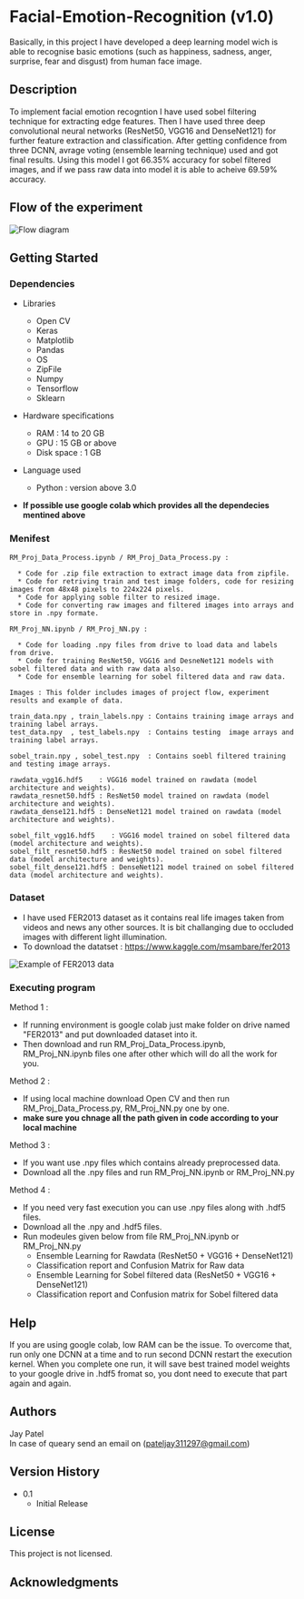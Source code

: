 # Facial-Emotion-Recognition (v1.0)
Basically, in this project I have developed a deep learning model wich is able to recognise basic emotions (such as  happiness, sadness, anger, surprise, fear and disgust) from human face image.

## Description
To implement facial emotion recogntion I have used sobel filtering technique for extracting edge features. Then I have used three deep convolutional neural networks (ResNet50, VGG16 and DenseNet121) for further feature extraction and classification. After getting confidence from three DCNN, avrage voting (ensemble learning technique) used and got final results. Using this model I got 66.35% accuracy for sobel filtered images, and if we pass raw data into model it is able to acheive 69.59% accuracy.


## Flow of the experiment
![Flow diagram](/images/logo.png)


## Getting Started

### Dependencies
* Libraries
  * Open CV
  * Keras
  * Matplotlib
  * Pandas
  * OS
  * ZipFile
  * Numpy
  * Tensorflow
  * Sklearn
* Hardware specifications
  * RAM : 14 to 20 GB
  * GPU : 15 GB or above
  * Disk space : 1 GB
* Language used
  * Python : version above 3.0
  
* **If possible use google colab which provides all the dependecies mentined above**

### Menifest
```
RM_Proj_Data_Process.ipynb / RM_Proj_Data_Process.py :

  * Code for .zip file extraction to extract image data from zipfile. 
  * Code for retriving train and test image folders, code for resizing images from 48x48 pixels to 224x224 pixels.
  * Code for applying soble filter to resized image. 
  * Code for converting raw images and filtered images into arrays and store in .npy formate.

RM_Proj_NN.ipynb / RM_Proj_NN.py :

  * Code for loading .npy files from drive to load data and labels from drive.
  * Code for training ResNet50, VGG16 and DesneNet121 models with sobel filtered data and with raw data also.
  * Code for ensemble learning for sobel filtered data and raw data.
  
Images : This folder includes images of project flow, experiment results and example of data.

train_data.npy , train_labels.npy : Contains training image arrays and training label arrays.
test_data.npy  , test_labels.npy  : Contains testing  image arrays and training label arrays.

sobel_train.npy , sobel_test.npy  : Contains soebl filtered training and testing image arrays.

rawdata_vgg16.hdf5    : VGG16 model trained on rawdata (model architecture and weights).
rawdata_resnet50.hdf5 : ResNet50 model trained on rawdata (model architecture and weights).
rawdata_dense121.hdf5 : DenseNet121 model trained on rawdata (model architecture and weights).

sobel_filt_vgg16.hdf5    : VGG16 model trained on sobel filtered data (model architecture and weights).
sobel_filt_resnet50.hdf5 : ResNet50 model trained on sobel filtered data (model architecture and weights).
sobel_filt_dense121.hdf5 : DenseNet121 model trained on sobel filtered data (model architecture and weights).
```

### Dataset
* I have used FER2013 dataset as it contains real life images taken from videos and news any other sources. It is bit challanging due to occluded images with different light illumination.
* To download the datatset : https://www.kaggle.com/msambare/fer2013

![Example of FER2013 data](/images/logo.png)


### Executing program

Method 1 :
* If running environment is google colab just make folder on drive named "FER2013" and put downloaded dataset into it.
* Then download and run RM_Proj_Data_Process.ipynb, RM_Proj_NN.ipynb files one after other which will do all the work for you.

Method 2 :
* If using local machine download Open CV and then run RM_Proj_Data_Process.py, RM_Proj_NN.py one by one.
* **make sure you chnage all the path given in code according to your local machine**

Method 3 :
* If you want use .npy files which contains already preprocessed data.
* Download all the .npy files and run RM_Proj_NN.ipynb or RM_Proj_NN.py 

Method 4 :
* If you need very fast execution you can use .npy files along with .hdf5 files.
* Download all the .npy and .hdf5 files.
* Run modeules given below from file RM_Proj_NN.ipynb or RM_Proj_NN.py
  * Ensemble Learning for Rawdata (ResNet50 + VGG16 + DenseNet121)
  * Classification report and Confusion Matrix for Raw data
  * Ensemble Learning for Sobel filtered data (ResNet50 + VGG16 + DenseNet121)
  * Classification report and Confusion matrix for Sobel filtered data


## Help
If you are using google colab, low RAM can be the issue. To overcome that, run only one DCNN at a time and to run second DCNN restart the execution kernel. When you complete one run, it will save best trained model weights to your google drive in .hdf5 fromat so, you dont need to execute that part again and again.

## Authors
Jay Patel<br/>
In case of queary send an email on (pateljay311297@gmail.com)

## Version History
* 0.1
    * Initial Release

## License
This project is not licensed.

## Acknowledgments
